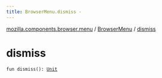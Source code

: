 ```yaml
---
title: BrowserMenu.dismiss - 
---
```


[mozilla.components.browser.menu](../index.html) / [BrowserMenu](index.html) / [dismiss](./dismiss.html)

# dismiss

`fun dismiss(): `[`Unit`](https://kotlinlang.org/api/latest/jvm/stdlib/kotlin/-unit/index.html)